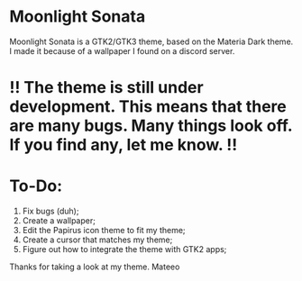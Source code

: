 # Moonlight Sonata
Moonlight Sonata is a GTK2/GTK3 theme, based on the Materia Dark theme. I made it because of a wallpaper I found on a discord server.
# !! The theme is still under development. This means that there are many bugs. Many things look off. If you find any, let me know. !!
# To-Do:
1. Fix bugs (duh);
2. Create a wallpaper;
3. Edit the Papirus icon theme to fit my theme;
4. Create a cursor that matches my theme;
5. Figure out how to integrate the theme with GTK2 apps;

Thanks for taking a look at my theme. Mateeo
